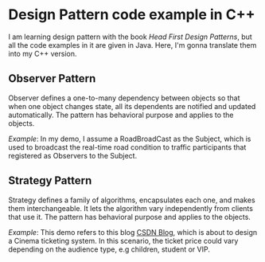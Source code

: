 # Design Pattern code example in C++

I am learning design pattern with the book *Head First Design Patterns*, but all the code examples in it are given in Java. Here, I'm gonna translate them into my C++ version.


## Observer Pattern
Observer defines a one-to-many dependency between objects so that when one object changes state, all its dependents are notified and updated automatically. The pattern has behavioral purpose and applies to the objects.

*Example*:
In my demo, I assume a RoadBroadCast as the Subject, which is used to broadcast the real-time road condition to traffic participants that registered as Observers to the Subject. 


## Strategy Pattern

Strategy defines a family of algorithms, encapsulates each one, and makes them interchangeable. It lets the algorithm vary independently from clients that use it. The pattern has behavioral purpose and applies to the objects.

*Example*:
This demo refers to this blog [CSDN Blog](https://blog.csdn.net/lovelion/article/details/7818983), which is about to design a Cinema ticketing system. In this scenario, the ticket price could vary depending on the audience type, e.g children, student or VIP. 

